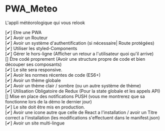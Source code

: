 # PWA_Meteo
L'appli météorologique qui vous relook

[✔] Etre une PWA  
[✔] Avoir un Routeur  
[✔] Avoir un système d'authentification (si nécessaire| Route protégées)  
[✔] Utiliser les styled-Components  
[✔] Gérer le hors-ligne (Afficher un retour a l'utilisateur quoi qu'il arrive)  
[] Être codé proprement (Avoir une structure propre de code et bien découper ses composants)  
[✔] Le site sera responsive.  
[✔] Avoir les normes récentes de code (ES6+)  
[✔] Avoir un thème globale  
[✔] Avoir un thème clair / sombre (ou un autre système de thème)  
[✔] Utilisation Obligatoire de Redux (Pour la state globale et les appels API)  
[] Mise en place des notifications PUSH (vous me montrerez que sa fonctionne lors de la démo le dernier jour)  
[✔] Le site doit être mis en production.  
[✔] Avoir une icone autre que celle de React a l'installation / avoir un Titre correct a l'installation (les modifications s'effectuent dans le manifest.json)  
[✔] Avoir un site multi-lingue  
